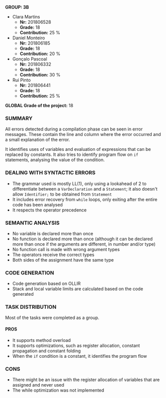 **GROUP: 3B**

* Clara Martins
    * **Nr:** 201806528
    * **Grade:** 18
    * **Contribution:** 25 %
* Daniel Monteiro
    * **Nr:** 201806185
    * **Grade:** 18
    * **Contribution:** 20 %
* Gonçalo Pascoal
    * **Nr:** 201806332
    * **Grade:** 18
    * **Contribution:** 30 %
* Rui Pinto
    * **Nr:** 201806441
    * **Grade:** 18
    * **Contribution:** 25 %

**GLOBAL Grade of the project:** 18

### SUMMARY

All errors detected during a compilation phase can be seen in error messages. These contain the line and column where the error occurred and a small explanation of the error.

It identifies uses of variables and evaluation of expressions that can be replaced by constants. It also tries to identify program flow on `if` statements, analysing the value of the condition.

### DEALING WITH SYNTACTIC ERRORS
* The grammar used is mostly LL(1), only using a lookahead of 2 to differentiate between a `VarDeclaration` and a `Statement`; it also doesn't allow `Identifier;` to be obtained from `Statement`
* It includes error recovery from `while` loops, only exiting after the entire code has been analysed
* It respects the operator precedence

### SEMANTIC ANALYSIS
* No variable is declared more than once
* No function is declared more than once (although it can be declared more than once if the arguments are different, in number and/or type)
* No function call is made with wrong argument types
* The operators receive the correct types
* Both sides of the assignment have the same type

### CODE GENERATION
* Code generation based on OLLIR
* Stack and local variable limits are calculated based on the code generated

### TASK DISTRIBUTION
Most of the tasks were completed as a group.

#### PROS
* It supports method overload
* It supports optimizations, such as register allocation, constant propagation and constant folding
* When the `if` condition is a constant, it identifies the program flow

### CONS
* There might be an issue with the register allocation of variables that are assigned and never used
* The while optimization was not implemented
